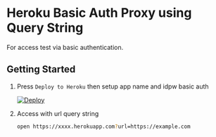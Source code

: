 Heroku Basic Auth Proxy using Query String
===

For access test via basic authentication.

Getting Started
---

1. Press `Deploy to Heroku` then setup app name and idpw basic auth   

    [![Deploy](https://www.herokucdn.com/deploy/button.svg)](https://heroku.com/deploy)

2. Access with url query string

    ```bash
    open https://xxxx.herokuapp.com?url=https://example.com
    ```
